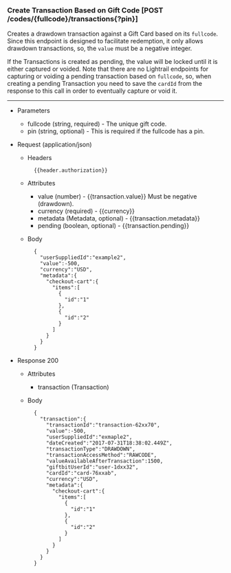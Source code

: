 
### Create Transaction Based on Gift Code [POST /codes/{fullcode}/transactions{?pin}] 

<a name="post-transaction-by-fullcode-anchor"></a>

Creates a drawdown transaction against a Gift Card based on its `fullcode`. 
Since this endpoint is designed to facilitate redemption, it only allows drawdown transactions, so, the `value` must be a negative integer. 

If the Transactions is created as pending, the value will be locked until it is either captured or voided.
Note that there are no Lightrail endpoints for capturing or voiding a pending transaction based on `fullcode`, 
so, when creating a pending Transaction you need to save the `cardId` from the response to this call in order to eventually capture or void it. 


---
+ Parameters
    + fullcode (string, required) - The unique gift code.
    + pin (string, optional) - This is required if the fullcode has a pin.

+ Request (application/json)
    + Headers
    
            {{header.authorization}}

    + Attributes
        + value (number) - {{transaction.value}} Must be negative (drawdown).
        + currency (required) - {{currency}}
        + metadata (Metadata, optional) - {{transaction.metadata}}
        + pending (boolean, optional) - {{transaction.pending}}
        
    + Body 
    
            {
              "userSuppliedId":"example2",
              "value":-500,
              "currency":"USD",
              "metadata":{
                "checkout-cart":{
                  "items":[
                    {
                      "id":"1"
                    },
                    {
                      "id":"2"
                    }
                  ]
                }
              }
            }
    
+ Response 200
    + Attributes
        + transaction (Transaction)

    + Body

            {
              "transaction":{
                "transactionId":"transaction-62xx70",
                "value":-500,
                "userSuppliedId":"exmaple2",
                "dateCreated":"2017-07-31T18:38:02.449Z",
                "transactionType":"DRAWDOWN",
                "transactionAccessMethod":"RAWCODE",
                "valueAvailableAfterTransaction":1500,
                "giftbitUserId":"user-1dxx32",
                "cardId":"card-76xxab",
                "currency":"USD",
                "metadata":{
                  "checkout-cart":{
                    "items":[
                      {
                        "id":"1"
                      },
                      {
                        "id":"2"
                      }
                    ]
                  }
                }
              }
            }